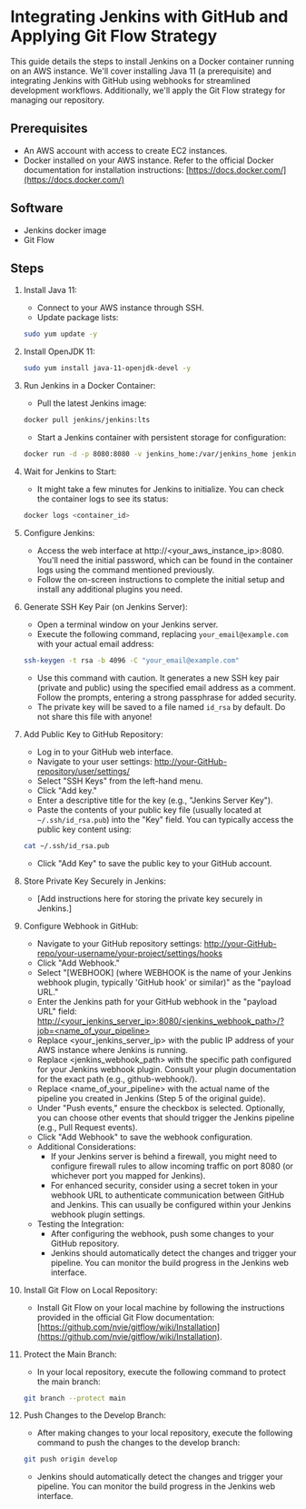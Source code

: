 # Integrating Jenkins with GitHub and Applying Git Flow Strategy

This guide details the steps to install Jenkins on a Docker container running on an AWS instance. We'll cover installing Java 11 (a prerequisite) and integrating Jenkins with GitHub using webhooks for streamlined development workflows. Additionally, we'll apply the Git Flow strategy for managing our repository.

## Prerequisites
- An AWS account with access to create EC2 instances.
- Docker installed on your AWS instance. Refer to the official Docker documentation for installation instructions: [https://docs.docker.com/](https://docs.docker.com/)

## Software
- Jenkins docker image
- Git Flow

## Steps
1. Install Java 11:
    - Connect to your AWS instance through SSH.
    - Update package lists:
    ```bash
    sudo yum update -y
    ```

2. Install OpenJDK 11:
    ```bash
    sudo yum install java-11-openjdk-devel -y
    ```

3. Run Jenkins in a Docker Container:
    - Pull the latest Jenkins image:
    ```bash
    docker pull jenkins/jenkins:lts
    ```
    - Start a Jenkins container with persistent storage for configuration:
    ```bash
    docker run -d -p 8080:8080 -v jenkins_home:/var/jenkins_home jenkins/jenkins:lts
    ```

4. Wait for Jenkins to Start:
    - It might take a few minutes for Jenkins to initialize. You can check the container logs to see its status:
    ```bash
    docker logs <container_id>
    ```

5. Configure Jenkins:
    - Access the web interface at http://<your_aws_instance_ip>:8080. You'll need the initial password, which can be found in the container logs using the command mentioned previously.
    - Follow the on-screen instructions to complete the initial setup and install any additional plugins you need.

6. Generate SSH Key Pair (on Jenkins Server):
    - Open a terminal window on your Jenkins server.
    - Execute the following command, replacing `your_email@example.com` with your actual email address:
    ```bash
    ssh-keygen -t rsa -b 4096 -C "your_email@example.com"
    ```
    - Use this command with caution. It generates a new SSH key pair (private and public) using the specified email address as a comment. Follow the prompts, entering a strong passphrase for added security.
    - The private key will be saved to a file named `id_rsa` by default. Do not share this file with anyone!

7. Add Public Key to GitHub Repository:
    - Log in to your GitHub web interface.
    - Navigate to your user settings: [http://your-GitHub-repository/user/settings/](http://your-GitHub-repository/user/settings/)
    - Select "SSH Keys" from the left-hand menu.
    - Click "Add key."
    - Enter a descriptive title for the key (e.g., "Jenkins Server Key").
    - Paste the contents of your public key file (usually located at `~/.ssh/id_rsa.pub`) into the "Key" field. You can typically access the public key content using:
    ```bash
    cat ~/.ssh/id_rsa.pub
    ```
    - Click "Add Key" to save the public key to your GitHub account.

8. Store Private Key Securely in Jenkins:
    - [Add instructions here for storing the private key securely in Jenkins.]

9. Configure Webhook in GitHub:
    - Navigate to your GitHub repository settings:
    [http://your-GitHub-repo/your-username/your-project/settings/hooks](http://your-GitHub-repo/your-username/your-project/settings/hooks)
    - Click "Add Webhook."
    - Select "[WEBHOOK] (where WEBHOOK is the name of your Jenkins webhook plugin, typically 'GitHub hook' or similar)" as the "payload URL."
    - Enter the Jenkins path for your GitHub webhook in the "payload URL" field:
    [http://<your_jenkins_server_ip>:8080/<jenkins_webhook_path>/?job=<name_of_your_pipeline>](http://<your_jenkins_server_ip>:8080/<jenkins_webhook_path>/?job=<name_of_your_pipeline>)
    - Replace <your_jenkins_server_ip> with the public IP address of your AWS instance where Jenkins is running.
    - Replace <jenkins_webhook_path> with the specific path configured for your Jenkins webhook plugin. Consult your plugin documentation for the exact path (e.g., github-webhook/).
    - Replace <name_of_your_pipeline> with the actual name of the pipeline you created in Jenkins (Step 5 of the original guide).
    - Under "Push events," ensure the checkbox is selected. Optionally, you can choose other events that should trigger the Jenkins pipeline (e.g., Pull Request events).
    - Click "Add Webhook" to save the webhook configuration.
    - Additional Considerations:
        - If your Jenkins server is behind a firewall, you might need to configure firewall rules to allow incoming traffic on port 8080 (or whichever port you mapped for Jenkins).
        - For enhanced security, consider using a secret token in your webhook URL to authenticate communication between GitHub and Jenkins. This can usually be configured within your Jenkins webhook plugin settings.
    - Testing the Integration:
        - After configuring the webhook, push some changes to your GitHub repository.
        - Jenkins should automatically detect the changes and trigger your pipeline. You can monitor the build progress in the Jenkins web interface.

10. Install Git Flow on Local Repository:
    - Install Git Flow on your local machine by following the instructions provided in the official Git Flow documentation: [https://github.com/nvie/gitflow/wiki/Installation](https://github.com/nvie/gitflow/wiki/Installation).

11. Protect the Main Branch:
    - In your local repository, execute the following command to protect the main branch:
    ```bash
    git branch --protect main
    ```

12. Push Changes to the Develop Branch:
    - After making changes to your local repository, execute the following command to push the changes to the develop branch:
    ```bash
    git push origin develop
    ```
    - Jenkins should automatically detect the changes and trigger your pipeline. You can monitor the build progress in the Jenkins web interface.

